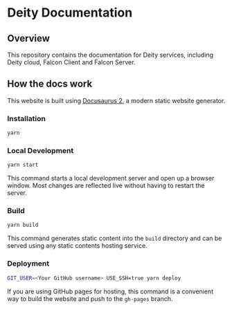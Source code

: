 # Deity Documentation

## Overview

This repository contains the documentation for Deity services, including Deity cloud, Falcon Client and Falcon Server.


## How the docs work

This website is built using [Docusaurus 2](https://v2.docusaurus.io/), a modern static website generator.

### Installation

```bash
yarn
```

### Local Development

```bash
yarn start
```

This command starts a local development server and open up a browser window. Most changes are reflected live without having to restart the server.

### Build

```bash
yarn build
```

This command generates static content into the `build` directory and can be served using any static contents hosting service.

### Deployment

```bash
GIT_USER=<Your GitHub username> USE_SSH=true yarn deploy
```

If you are using GitHub pages for hosting, this command is a convenient way to build the website and push to the `gh-pages` branch.

